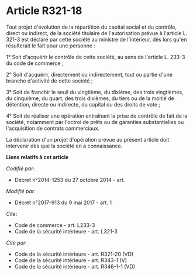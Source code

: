 # Article R321-18

Tout projet d'évolution de la répartition du capital social et du contrôle, direct ou indirect, de la société titulaire de
l'autorisation prévue à l'article L. 321-3 est déclaré par cette société au ministre de l'intérieur, dès lors qu'en
résulterait le fait pour une personne :

1° Soit d'acquérir le contrôle de cette société, au sens de l'article L. 233-3 du code de commerce ;

2° Soit d'acquérir, directement ou indirectement, tout ou partie d'une branche d'activité de cette société ;

3° Soit de franchir le seuil du vingtième, du dixième, des trois vingtièmes, du cinquième, du quart, des trois dixièmes, du
tiers ou de la moitié de détention, directe ou indirecte, du capital ou des droits de vote ;

4° Soit de réaliser une opération entraînant la prise de contrôle de fait de la société, notamment par l'octroi de prêts ou
de garanties substantielles ou l'acquisition de contrats commerciaux.

La déclaration d'un projet d'opération prévue au présent article doit intervenir dès que la société en a connaissance.

**Liens relatifs à cet article**

_Codifié par_:

  - Décret n°2014-1253 du 27 octobre 2014 - art.

_Modifié par_:

  - Décret n°2017-913 du 9 mai 2017 - art. 1

_Cite_:

  - Code de commerce - art. L233-3
  - Code de la sécurité intérieure - art. L321-3

_Cité par_:

  - Code de la sécurité intérieure - art. R321-20 (VD)
  - Code de la sécurité intérieure - art. R343-1 (V)
  - Code de la sécurité intérieure - art. R346-1-1 (VD)
